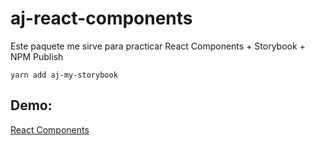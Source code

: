 # aj-react-components

Este paquete me sirve para practicar React Components + Storybook + NPM Publish

```
yarn add aj-my-storybook
```

## Demo:

[React Components](https://ayrton08.github.io/react-components/?path=/story/example-introduction--page)
